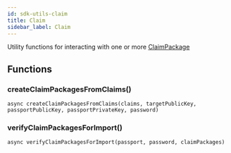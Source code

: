 ```yaml
---
id: sdk-utils-claim
title: Claim
sidebar_label: Claim
---
```

Utility functions for interacting with one or more <a href='sdk-models-claimpackage'>ClaimPackage</a>

## Functions

### createClaimPackagesFromClaims()
```
async createClaimPackagesFromClaims(claims, targetPublicKey, passportPublicKey, passportPrivateKey, password)
```

### verifyClaimPackagesForImport()
```
async verifyClaimPackagesForImport(passport, password, claimPackages)
```